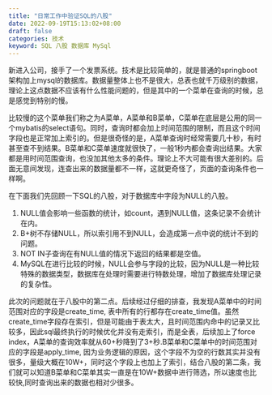 ```yaml
---
title: "日常工作中验证SQL的八股"
date: 2022-09-19T15:13:02+08:00
draft: false
categories: 技术
keyword: SQL 八股 数据库 MySql
---
```


新进入公司，接手了一个发票系统。技术是比较简单的，就是普通的springboot架构加上mysql的数据库。数据量整体上也不是很大，总表也就千万级别的数据，理论上这点数据不应该有什么性能问题的，但是其中的一个菜单在查询的时候，总是感觉到特别的慢。

比较慢的这个菜单我们称之为A菜单，A菜单和B菜单，C菜单在底层是公用的同一个mybatis的select语句。同时，查询时都会加上时间范围的限制，而且这个时间字段也是正常加上索引的。但是很奇怪的是，A菜单查询时经常需要几十秒，有时甚至查不到结果。B菜单和C菜单速度就很快了，一般1秒内都会查询出结果。大家都是用时间范围查询，也没加其他太多的条件。理论上不大可能有很大差别的。后面无意间发现，连查出来的数据量都不一样，这就更奇怪了，页面的查询条件也一样啊。

在下面我们先回顾一下SQL的八股，对于数据库中字段为NULL的八股。

1. NULL值会影响一些函数的统计，如count，遇到NULL值，这条记录不会统计在内。
2. B+树不存储NULL，所以索引用不到NULL，会造成第一点中说的统计不到的问题。
3. NOT IN子查询在有NULL值的情况下返回的结果都是空值。
4. MySQL在进行比较的时候，NULL会参与字段的比较，因为NULL是一种比较特殊的数据类型，数据库在处理时需要进行特数处理，增加了数据库处理记录的复杂性。

此次的问题就在于八股中的第二点。后续经过仔细的排查，我发现A菜单中的时间范围对应的字段是create_time, 表中所有的行都存在create_time值。虽然create_time字段存在索引，但是可能由于表太大，且时间范围内命中的记录又比较多，因此sql最终执行的时候优化并没有走索引，而是全表，后续加上了force index，A菜单的查询效率就从60+秒降到了3+秒.B菜单和C菜单中的时间范围对应的字段是apply_time, 因为业务逻辑的原因，这个字段不为空的行数其实并没有很多，量级大概在10W+，同时这个字段上也加上了索引，结合八股的第二条，我们就可以知道B菜单和C菜单其实一直是在10W+数据中进行筛选，所以速度也比较快,同时查询出来的数据也相对少很多。